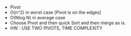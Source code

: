 - Pivot
- O(n^2) in worst case [Pivot is on the edges]
- O(Nlog N) in average case
- Choose Pivot and then quick Sort and then merge as is.
- HW : USE TWO PIVOTS, TIME COMPLEXITY